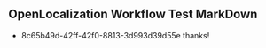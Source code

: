 ## OpenLocalization Workflow Test MarkDown
* 8c65b49d-42ff-42f0-8813-3d993d39d55e thanks!

<!--HONumber=Jul16_HO4-->


